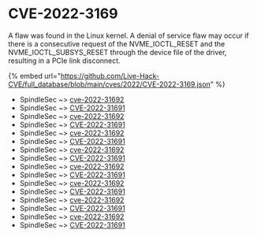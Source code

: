 # CVE-2022-3169

A flaw was found in the Linux kernel. A denial of service flaw may occur if there is a consecutive request of the NVME_IOCTL_RESET and the NVME_IOCTL_SUBSYS_RESET through the device file of the driver, resulting in a PCIe link disconnect.

{% embed url="https://github.com/Live-Hack-CVE/full_database/blob/main/cves/2022/CVE-2022-3169.json" %}


* SpindleSec ~> [cve-2022-31692](https://www.alice-snow.ru/2022/database/cve-2022-3169/cve-2022-31692-spindlesec)
* SpindleSec ~> [CVE-2022-31691](https://www.alice-snow.ru/2022/database/cve-2022-3169/cve-2022-31691-spindlesec)
* SpindleSec ~> [cve-2022-31692](https://www.alice-snow.ru/2022/database/cve-2022-3169/cve-2022-31692-spindlesec)
* SpindleSec ~> [CVE-2022-31691](https://www.alice-snow.ru/2022/database/cve-2022-3169/cve-2022-31691-spindlesec)
* SpindleSec ~> [cve-2022-31692](https://www.alice-snow.ru/2022/database/cve-2022-3169/cve-2022-31692-spindlesec)
* SpindleSec ~> [CVE-2022-31691](https://www.alice-snow.ru/2022/database/cve-2022-3169/cve-2022-31691-spindlesec)
* SpindleSec ~> [cve-2022-31692](https://www.alice-snow.ru/2022/database/cve-2022-3169/cve-2022-31692-spindlesec)
* SpindleSec ~> [CVE-2022-31691](https://www.alice-snow.ru/2022/database/cve-2022-3169/cve-2022-31691-spindlesec)
* SpindleSec ~> [cve-2022-31692](https://www.alice-snow.ru/2022/database/cve-2022-3169/cve-2022-31692-spindlesec)
* SpindleSec ~> [CVE-2022-31691](https://www.alice-snow.ru/2022/database/cve-2022-3169/cve-2022-31691-spindlesec)
* SpindleSec ~> [cve-2022-31692](https://www.alice-snow.ru/2022/database/cve-2022-3169/cve-2022-31692-spindlesec)
* SpindleSec ~> [CVE-2022-31691](https://www.alice-snow.ru/2022/database/cve-2022-3169/cve-2022-31691-spindlesec)
* SpindleSec ~> [cve-2022-31692](https://www.alice-snow.ru/2022/database/cve-2022-3169/cve-2022-31692-spindlesec)
* SpindleSec ~> [CVE-2022-31691](https://www.alice-snow.ru/2022/database/cve-2022-3169/cve-2022-31691-spindlesec)
* SpindleSec ~> [cve-2022-31692](https://www.alice-snow.ru/2022/database/cve-2022-3169/cve-2022-31692-spindlesec)
* SpindleSec ~> [CVE-2022-31691](https://www.alice-snow.ru/2022/database/cve-2022-3169/cve-2022-31691-spindlesec)